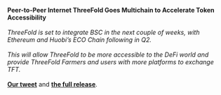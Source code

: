 **Peer-to-Peer Internet ThreeFold Goes Multichain to Accelerate Token Accessibility**
<br />
<br />
_ThreeFold is set to integrate BSC in the next couple of weeks, with Ethereum and Huobi’s ECO Chain following in Q2._
<br />
<br />
_This will allow ThreeFold to be more accessible to the DeFi world and provide ThreeFold Farmers and users with more platforms to exchange TFT._
<br />
<br />
**[Our tweet](https://twitter.com/threefold_io/status/1387762711417786368)** and **[the full release](https://bitcoinist.com/peer-to-peer-internet-threefold-goes-multichain-to-accelerate-token-accessibility/)**.


<!-- TODO: Add Tags and Categories -->